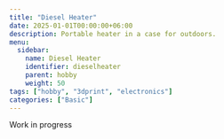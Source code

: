 ```yaml
---
title: "Diesel Heater"
date: 2025-01-01T00:00:00+06:00
description: Portable heater in a case for outdoors.
menu:
  sidebar:
    name: Diesel Heater
    identifier: dieselheater
    parent: hobby
    weight: 50
tags: ["hobby", "3dprint", "electronics"]
categories: ["Basic"]
---
```


Work in progress
<br>
<br>
